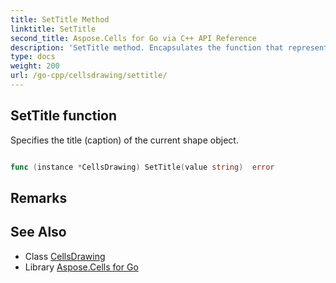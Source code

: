 ```yaml
---
title: SetTitle Method 
linktitle: SetTitle
second_title: Aspose.Cells for Go via C++ API Reference
description: 'SetTitle method. Encapsulates the function that represents settitle in Go.'
type: docs
weight: 200
url: /go-cpp/cellsdrawing/settitle/
---
```


## SetTitle function

Specifies the title (caption) of the current shape object.

```go

func (instance *CellsDrawing) SetTitle(value string)  error

```

## Remarks


## See Also

* Class [CellsDrawing](../)
* Library [Aspose.Cells for Go](../../)
